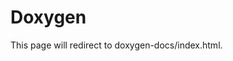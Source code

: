 # Doxygen

This page will redirect to doxygen-docs/index.html.

<meta http-equiv="refresh" content="1;url=doxygen-docs/index.html">
